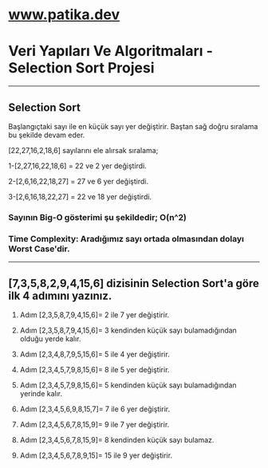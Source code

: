 # www.patika.dev
# Veri Yapıları Ve Algoritmaları -Selection Sort Projesi

---
## Selection Sort
Başlangıçtaki sayı ile en küçük sayı yer değiştirir. Baştan sağ doğru sıralama bu şekilde devam eder.

[22,27,16,2,18,6]  sayılarını ele alırsak sıralama;

1-[2,27,16,22,18,6] = 22 ve 2 yer değiştirdi.

2-[2,6,16,22,18,27] = 27 ve 6 yer değiştirdi.

3-[2,6,16,18,22,27] = 22 ve 18 yer değiştirdi.

### Sayının Big-O gösterimi şu şekildedir; O(n^2)
### Time Complexity: Aradığımız sayı ortada olmasından dolayı Worst Case'dir.
---
## [7,3,5,8,2,9,4,15,6] dizisinin Selection Sort'a göre ilk 4 adımını yazınız.

1. Adım [2,3,5,8,7,9,4,15,6]= 2 ile 7 yer değiştirir.

2. Adım [2,3,5,8,7,9,4,15,6]= 3 kendinden küçük sayı bulamadığından olduğu yerde kalır.

3. Adım [2,3,4,8,7,9,5,15,6]= 5 ile 4 yer değiştirir.

4. Adım [2,3,4,5,7,9,8,15,6]= 8 ile 5 yer değiştirir.

5. Adım [2,3,4,5,7,9,8,15,6]= 5 kendinden küçük sayı bulamadığından yerinde kalır.

6. Adım [2,3,4,5,6,9,8,15,7]= 7 ile 6 yer değiştirir.

7. Adım [2,3,4,5,6,7,8,15,9]= 9 ile 7 yer değiştirir.

8. Adım [2,3,4,5,6,7,8,15,9]= 8 kendinden küçük sayı bulamaz.

9. Adım [2,3,4,5,6,7,8,9,15]= 15 ile 9 yer değiştirir.
